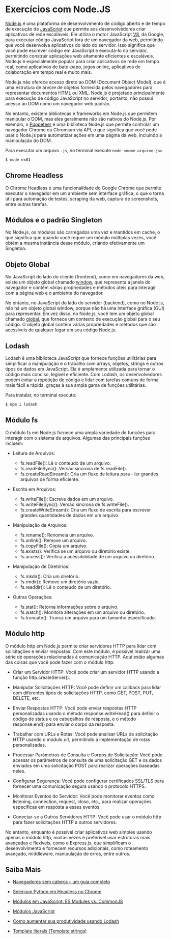 # Exercícios com Node.JS

[Node.js](https://nodejs.org/en) é uma plataforma de desenvolvimento de código aberto e de tempo de execução de [JavaScript](https://developer.mozilla.org/pt-BR/docs/Learn/JavaScript/First_steps/What_is_JavaScript) que permite aos desenvolvedores criar aplicativos de rede escaláveis. Ele utiliza o motor JavaScript [V8](https://v8.dev/), da Google, para executar código JavaScript fora de um navegador da web, permitindo que você desenvolva aplicativos do lado do servidor. Isso significa que você pode escrever código em JavaScript e executá-lo no servidor, permitindo construir aplicações web altamente eficientes e escaláveis. Node.js é especialmente popular para criar aplicativos de rede em tempo real, como aplicativos de bate-papo, jogos online, aplicativos de colaboração em tempo real e muito mais.

Node.js não oferece acesso direto ao DOM (Document Object Model), que é uma estrutura de árvore de objetos fornecida pelos navegadores para representar documentos HTML ou XML. Node.js é projetado principalmente para execução de código JavaScript no servidor, portanto, não possui acesso ao DOM como um navegador web padrão.

No entanto, existem bibliotecas e frameworks em Node.js que permitem manipular o DOM, mas eles geralmente não são nativos do Node.js. Por exemplo, o [Puppeteer](https://pptr.dev/) é uma biblioteca Node.js que permite controlar um navegador Chrome ou Chromium via API, o que significa que você pode usar o Node.js para automatizar ações em uma página da web, incluindo a manipulação do DOM.

Para executar um arquivo `.js`, no terminal execute `node <nome-arquivo-js>`

```bash
$ node ex01
```

## Chrome Headless
O Chrome Headless é uma funcionalidade do Google Chrome que permite executar o navegador em um ambiente sem interface gráfica, o que o torna útil para automação de testes, scraping da web, captura de screenshots, entre outras tarefas.

## Módulos e o padrão Singleton
No Node.js, os módulos são carregados uma vez e mantidos em cache, o que significa que quando você requer um módulo múltiplas vezes, você obtém a mesma instância desse módulo, criando efetivamente um Singleton.

## Objeto Global
No JavaScript do lado do cliente (frontend), como em navegadores da web, existe um objeto global chamado [window](https://developer.mozilla.org/pt-BR/docs/Web/API/Window), que representa a janela do navegador e contém várias propriedades e métodos úteis para interagir com a página web e o ambiente do navegador.

No entanto, no JavaScript do lado do servidor (backend), como no Node.js, não há um objeto global window, porque não há uma interface gráfica (GUI) para representar. Em vez disso, no Node.js, você tem um objeto global chamado [global](https://www.geeksforgeeks.org/node-js-global-objects/), que fornece um contexto de execução global para o seu código. O objeto global contém várias propriedades e métodos que são acessíveis de qualquer lugar em seu código Node.js.

## Lodash
Lodash é uma biblioteca JavaScript que fornece funções utilitárias para simplificar a manipulação e o trabalho com arrays, objetos, strings e outros tipos de dados em JavaScript. Ela é amplamente utilizada para tornar o código mais conciso, legível e eficiente. Com Lodash, os desenvolvedores podem evitar a repetição de código e lidar com tarefas comuns de forma mais fácil e rápida, graças à sua ampla gama de funções utilitárias.

Para instalar, no terminal execute:

```bash
$ npm i lodash
```

## Módulo fs

O módulo fs em Node.js fornece uma ampla variedade de funções para interagir com o sistema de arquivos. Algumas das principais funções incluem:

- Leitura de Arquivos:
    - fs.readFile(): Lê o conteúdo de um arquivo.
    - fs.readFileSync(): Versão síncrona de fs.readFile().
    - fs.createReadStream(): Cria um fluxo de leitura para - ler grandes arquivos de forma eficiente.

- Escrita em Arquivos:
    - fs.writeFile(): Escreve dados em um arquivo.
    - fs.writeFileSync(): Versão síncrona de fs.writeFile().
    - fs.createWriteStream(): Cria um fluxo de escrita para escrever grandes quantidades de dados em um arquivo.

- Manipulação de Arquivos:
    - fs.rename(): Renomeia um arquivo.
    - fs.unlink(): Remove um arquivo.
    - fs.copyFile(): Copia um arquivo.
    - fs.exists(): Verifica se um arquivo ou diretório existe.
    - fs.access(): Verifica a acessibilidade de um arquivo ou diretório.

- Manipulação de Diretórios:
    - fs.mkdir(): Cria um diretório.
    - fs.rmdir(): Remove um diretório vazio.
    - fs.readdir(): Lê o conteúdo de um diretório.
    
- Outras Operações:
    - fs.stat(): Retorna informações sobre o arquivo.
    - fs.watch(): Monitora alterações em um arquivo ou diretório.
    - fs.truncate(): Trunca um arquivo para um tamanho especificado.

## Módulo http

O módulo http em Node.js permite criar servidores HTTP para lidar com solicitações e enviar respostas. Com este módulo, é possível realizar uma série de operações relacionadas à comunicação HTTP. Aqui estão algumas das coisas que você pode fazer com o módulo http:

- Criar um Servidor HTTP: Você pode criar um servidor HTTP usando a função http.createServer().

- Manipular Solicitações HTTP: Você pode definir um callback para lidar com diferentes tipos de solicitações HTTP, como GET, POST, PUT, DELETE, etc.

- Enviar Respostas HTTP: Você pode enviar respostas HTTP personalizadas usando o método response.writeHead() para definir o código de status e os cabeçalhos de resposta, e o método response.end() para enviar o corpo da resposta.

- Trabalhar com URLs e Rotas: Você pode analisar URLs de solicitação HTTP usando o módulo url, permitindo a implementação de rotas personalizadas.

- Processar Parâmetros de Consulta e Corpos de Solicitação: Você pode acessar os parâmetros de consulta de uma solicitação GET e os dados enviados em uma solicitação POST para realizar operações baseadas neles.

- Configurar Segurança: Você pode configurar certificados SSL/TLS para fornecer uma comunicação segura usando o protocolo HTTPS.

- Monitorar Eventos do Servidor: Você pode monitorar eventos como listening, connection, request, close, etc., para realizar operações específicas em resposta a esses eventos.

- Conectar-se a Outros Servidores HTTP: Você pode usar o módulo http para fazer solicitações HTTP a outros servidores.

No entanto, enquanto é possível criar aplicativos web simples usando apenas o módulo http, muitas vezes é preferível usar estruturas mais avançadas e flexíveis, como o Express.js, que simplificam o desenvolvimento e fornecem recursos adicionais, como roteamento avançado, middleware, manipulação de erros, entre outros.

## Saiba Mais

- [Navegadores sem cabeça – um guia completo](https://fineproxy.org/pt/headless-browsers-a-comprehensive-guide/)

- [Selenium Python em Headless no Chrome](https://geovanecavalcante.medium.com/selenium-python-em-headless-no-chrome-be70189dc68b)

- [Módulos em JavaScript: ES Modules vs. CommonJS](https://www.linkedin.com/pulse/m%C3%B3dulos-em-javascript-es-modules-vs-commonjs-herlon-costa-4wuhf)

- [Módulos JavaScript](https://developer.mozilla.org/pt-BR/docs/Web/JavaScript/Guide/Modules)

- [Como aumentar sua produtividade usando Lodash](https://imasters.com.br/java/como-aumentar-sua-produtividade-usando-lodash)

- [Template literals (Template strings)](https://developer.mozilla.org/en-US/docs/Web/JavaScript/Reference/Template_literals)